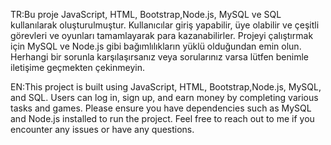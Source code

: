 TR:Bu proje JavaScript, HTML, Bootstrap,Node.js, MySQL ve SQL kullanılarak oluşturulmuştur.
Kullanıcılar giriş yapabilir, üye olabilir ve çeşitli görevleri ve oyunları tamamlayarak para kazanabilirler.
Projeyi çalıştırmak için MySQL ve Node.js gibi bağımlılıkların yüklü olduğundan emin olun.
Herhangi bir sorunla karşılaşırsanız veya sorularınız varsa lütfen benimle iletişime geçmekten çekinmeyin.

EN:This project is built using JavaScript, HTML, Bootstrap,Node.js, MySQL, and SQL.
Users can log in, sign up, and earn money by completing various tasks and games.
Please ensure you have dependencies such as MySQL and Node.js installed to run the project.
Feel free to reach out to me if you encounter any issues or have any questions.
